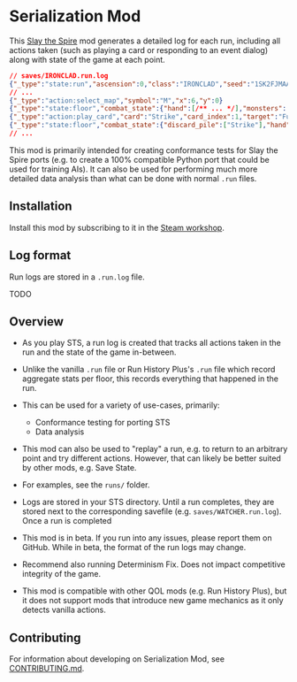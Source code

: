 # Serialization Mod

This [Slay the Spire](https://store.steampowered.com/app/646570/Slay_the_Spire/) mod generates a detailed log for each
run, including all actions taken (such as playing a card or responding to an event dialog) along with state of the game
at each point.

```json
// saves/IRONCLAD.run.log
{"_type":"state:run","ascension":0,"class":"IRONCLAD","seed":"1SK2FJMAA7GY1", /** ... */}
// ...
{"_type":"action:select_map","symbol":"M","x":6,"y":0}
{"_type":"state:floor","combat_state":{"hand":[/** ... */],"monsters": [/** ... */], /** ... */}}
{"_type":"action:play_card","card":"Strike","card_index":1,"target":"FuzzyLouseDefensive","target_index":0}
{"_type":"state:floor","combat_state":{"discard_pile":["Strike"],"hand":[/** ... */],"monsters": [/** ... */], /** ... */}}
// ...
```

This mod is primarily intended for creating conformance tests for Slay the Spire ports (e.g. to create a 100% compatible
Python port that could be used for training AIs). It can also be used for performing much more detailed data analysis
than what can be done with normal `.run` files.

## Installation

Install this mod by subscribing to it in the [Steam workshop](https://steamcommunity.com/workshop/filedetails/?id=3156775649).

## Log format

Run logs are stored in a `.run.log` file.

TODO

## Overview

- As you play STS, a run log is created that tracks all actions taken in the run and the state of the game in-between.
- Unlike the vanilla `.run` file or Run History Plus's `.run` file which record aggregate stats per floor, this records everything that happened in the run.
- This can be used for a variety of use-cases, primarily:
  - Conformance testing for porting STS
  - Data analysis
- This mod can also be used to "replay" a run, e.g. to return to an arbitrary point and try different actions. However,
  that can likely be better suited by other mods, e.g. Save State.
- For examples, see the `runs/` folder.
- Logs are stored in your STS directory. Until a run completes, they are stored next to the corresponding savefile (e.g. `saves/WATCHER.run.log`). Once a run is completed

- This mod is in beta. If you run into any issues, please report them on GitHub. While in beta, the format of the run logs may change.
- Recommend also running Determinism Fix. Does not impact competitive integrity of the game.
- This mod is compatible with other QOL mods (e.g. Run History Plus), but it does not support mods that introduce new game mechanics as it only detects vanilla actions.

## Contributing

For information about developing on Serialization Mod, see [CONTRIBUTING.md](.github/CONTRIBUTING.md).
